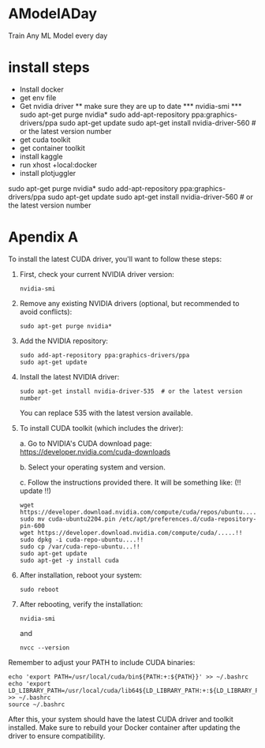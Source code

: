 # AModelADay
Train Any ML Model every day


# install steps
* Install docker
* get env file
* Get nvidia driver
** make sure they are up to date
*** nvidia-smi
*** sudo apt-get purge nvidia*
    sudo add-apt-repository ppa:graphics-drivers/ppa
    sudo apt-get update
    sudo apt-get install nvidia-driver-560  # or the latest version number
* get cuda toolkit 
* get container toolkit
* install kaggle
* run xhost +local:docker
* install plotjuggler



sudo apt-get purge nvidia*
sudo add-apt-repository ppa:graphics-drivers/ppa
sudo apt-get update
sudo apt-get install nvidia-driver-560  # or the latest version number


# Apendix A
To install the latest CUDA driver, you'll want to follow these steps:

1. First, check your current NVIDIA driver version:
   ```
   nvidia-smi
   ```

2. Remove any existing NVIDIA drivers (optional, but recommended to avoid conflicts):
   ```
   sudo apt-get purge nvidia*
   ```

3. Add the NVIDIA repository:
   ```
   sudo add-apt-repository ppa:graphics-drivers/ppa
   sudo apt-get update
   ```

4. Install the latest NVIDIA driver:
   ```
   sudo apt-get install nvidia-driver-535  # or the latest version number
   ```
   You can replace 535 with the latest version available.

5. To install CUDA toolkit (which includes the driver):
   
   a. Go to NVIDIA's CUDA download page: https://developer.nvidia.com/cuda-downloads
   
   b. Select your operating system and version.
   
   c. Follow the instructions provided there. It will be something like: (!! update !!)

   ```
   wget https://developer.download.nvidia.com/compute/cuda/repos/ubuntu....!!
   sudo mv cuda-ubuntu2204.pin /etc/apt/preferences.d/cuda-repository-pin-600
   wget https://developer.download.nvidia.com/compute/cuda/.....!!
   sudo dpkg -i cuda-repo-ubuntu....!!
   sudo cp /var/cuda-repo-ubuntu...!!
   sudo apt-get update
   sudo apt-get -y install cuda
   ```

6. After installation, reboot your system:
   ```
   sudo reboot
   ```

7. After rebooting, verify the installation:
   ```
   nvidia-smi
   ```
   and
   ```
   nvcc --version
   ```

Remember to adjust your PATH to include CUDA binaries:

```
echo 'export PATH=/usr/local/cuda/bin${PATH:+:${PATH}}' >> ~/.bashrc
echo 'export LD_LIBRARY_PATH=/usr/local/cuda/lib64${LD_LIBRARY_PATH:+:${LD_LIBRARY_PATH}}' >> ~/.bashrc
source ~/.bashrc
```

After this, your system should have the latest CUDA driver and toolkit installed. Make sure to rebuild your Docker container after updating the driver to ensure compatibility.